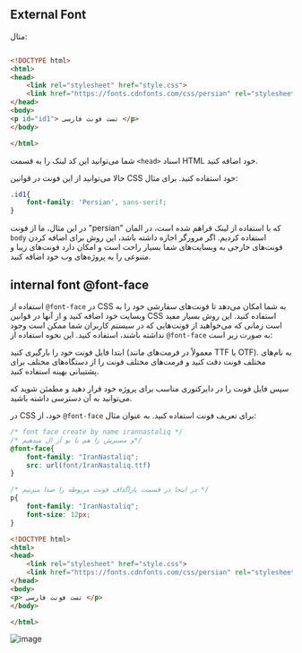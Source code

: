 ## External Font
مثال:

```html

<!DOCTYPE html>
<html>
<head>
    <link rel="stylesheet" href="style.css">
    <link href="https://fonts.cdnfonts.com/css/persian" rel="stylesheet">
</head>
<body>
<p id="id1"> تست فونت فارسی </p>
</body>

</html>

```


 شما می‌توانید این کد لینک را به قسمت `<head>` اسناد HTML خود اضافه کنید.

 حالا می‌توانید از این فونت در قوانین CSS خود استفاده کنید. برای مثال:

```css
.id1{
    font-family: 'Persian', sans-serif;
}

```

در این مثال، ما از فونت "persian" که با استفاده از لینک فراهم شده است، در المان `body` استفاده کردیم. اگر مرورگر اجازه داشته باشد،
این روش برای اضافه کردن فونت‌های خارجی به وبسایت‌های شما بسیار راحت است و امکان دارد فونت‌های زیبا و متنوعی را به پروژه‌های وب خود اضافه کنید.

## internal font @font-face

استفاده از `@font-face` در CSS به شما امکان می‌دهد تا فونت‌های سفارشی خود را به وبسایت خود اضافه کنید و از آنها در قوانین CSS استفاده کنید. این روش بسیار مفید است زمانی که می‌خواهید از فونت‌هایی که در سیستم کاربران شما ممکن است وجود نداشته باشند، استفاده کنید. این نحوه استفاده از `@font-face` به صورت زیر است:

 ابتدا فایل فونت خود را بارگیری کنید (معمولاً در فرمت‌های مانند TTF یا OTF). به نام‌های مختلف فونت دقت کنید و فرمت‌های مختلف فونت را از دستگاه‌های مختلف برای پشتیبانی بهینه استفاده کنید.

 سپس فایل فونت را در دایرکتوری مناسب برای پروژه خود قرار دهید و مطمئن شوید که می‌توانید به آن دسترسی داشته باشید.

 در CSS خود، از `@font-face` برای تعریف فونت استفاده کنید. به عنوان مثال:


```css
/* font face create by name irannastaliq */
/* و مسیرش را هم با یو آر ال میدهیم*/
@font-face{
    font-family: "IranNastaliq";
    src: url(font/IranNastaliq.ttf)
}

/* در اینجا در قسمت پاراگذاف فونت مربوطه را صدا میزنیم */
p{
    font-family: "IranNastaliq";
    font-size: 12px;
}

```

```html
<!DOCTYPE html>
<html>
<head>
    <link rel="stylesheet" href="style.css">
    <link href="https://fonts.cdnfonts.com/css/persian" rel="stylesheet">
</head>
<body>
<p> تست فونت فارسی </p>
</body>

</html>
```
![image](https://github.com/milad6745/CSS/assets/113288076/7e4c1db0-d06f-4bc9-bcaf-2abc39cdf998)
